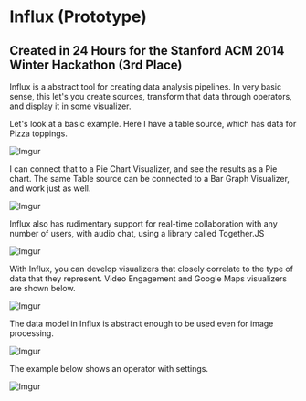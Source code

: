 # Influx (Prototype)
## Created in 24 Hours for the Stanford ACM 2014 Winter Hackathon (3rd Place)

Influx is a abstract tool for creating data analysis pipelines. In very basic sense, this let's you create sources, transform that data through operators, and display it in some visualizer.

Let's look at a basic example. Here I have a table source, which has data for Pizza toppings.

![Imgur](http://i.imgur.com/EZUbGYi.png)

I can connect that to a Pie Chart Visualizer, and see the results as a Pie chart. The same Table source can be connected to a Bar Graph Visualizer, and work just as well.

![Imgur](http://i.imgur.com/bUFveKJ.png)

Influx also has rudimentary support for real-time collaboration with any number of users, with audio chat, using a library called Together.JS

![Imgur](http://i.imgur.com/RggYCQq.png)

With Influx, you can develop visualizers that closely correlate to the type of data that they represent. Video Engagement and Google Maps visualizers are shown below.

![Imgur](http://i.imgur.com/uBVhYr6.png)

The data model in Influx is abstract enough to be used even for image processing.

![Imgur](http://i.imgur.com/Ba5keml.png)

The example below shows an operator with settings.

![Imgur](http://i.imgur.com/xASqiRk.png)